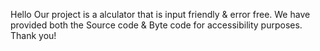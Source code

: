 Hello
Our project is a alculator that is input friendly & error free.
We have provided both the Source code & Byte code for accessibility purposes.
Thank you!
